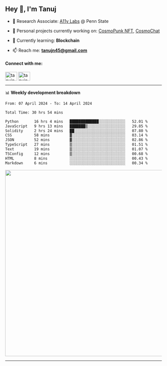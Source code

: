 <h2>Hey 👋, I'm Tanuj</h2>

- 🔬 Research Associate: [A11y Labs](https://a11y.ist.psu.edu/) @ Penn State 

- 🔭 Personal projects currently working on: [CosmoPunk NFT](https://github.com/tanujn45/CosmoNFT), [CosmoChat](https://github.com/tanujn45/CosmoChat)

- 🌱 Currently learning: **Blockchain**

- 📫 Reach me: **tanujn45@gmail.com**

<h4 align="left">Connect with me:</h4>
<p align="left">
<a href="https://twitter.com/tanujn45" target="blank"><img align="center" src="https://raw.githubusercontent.com/rahuldkjain/github-profile-readme-generator/master/src/images/icons/Social/twitter.svg" alt="tanujn45" height="28" width="38" /></a>
<a href="https://linkedin.com/in/tanujn45" target="blank"><img align="center" src="https://raw.githubusercontent.com/rahuldkjain/github-profile-readme-generator/master/src/images/icons/Social/linked-in-alt.svg" alt="tanujn45" height="28" width="38" /></a>
</p>

-------

📊 **Weekly development breakdown**
<!--START_SECTION:waka-->

```txt
From: 07 April 2024 - To: 14 April 2024

Total Time: 30 hrs 54 mins

Python       16 hrs 4 mins   █████████████░░░░░░░░░░░░   52.01 %
JavaScript   9 hrs 13 mins   ███████▒░░░░░░░░░░░░░░░░░   29.85 %
Solidity     2 hrs 24 mins   ██░░░░░░░░░░░░░░░░░░░░░░░   07.80 %
CSS          58 mins         ▓░░░░░░░░░░░░░░░░░░░░░░░░   03.14 %
JSON         52 mins         ▓░░░░░░░░░░░░░░░░░░░░░░░░   02.86 %
TypeScript   27 mins         ▒░░░░░░░░░░░░░░░░░░░░░░░░   01.51 %
Text         19 mins         ▒░░░░░░░░░░░░░░░░░░░░░░░░   01.07 %
TSConfig     12 mins         ▒░░░░░░░░░░░░░░░░░░░░░░░░   00.68 %
HTML         8 mins          ░░░░░░░░░░░░░░░░░░░░░░░░░   00.43 %
Markdown     6 mins          ░░░░░░░░░░░░░░░░░░░░░░░░░   00.34 %
```

<!--END_SECTION:waka-->

<img src="https://wakatime.com/share/@018e9abd-1aa4-4aa6-9db7-5ca3b999e810/4650b67a-98aa-46b4-b598-3d8a2451f0df.svg" width="600"/>

-------
